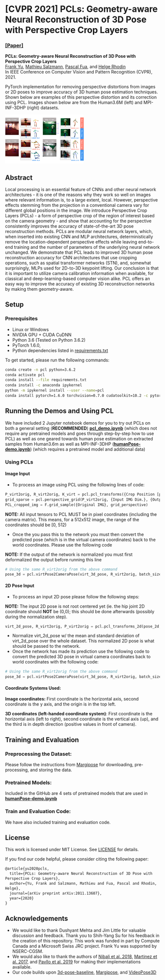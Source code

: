 # [CVPR 2021] PCLs: Geometry-aware Neural Reconstruction of 3D Pose with Perspective Crop Layers



### [[Paper]](https://arxiv.org/abs/2011.13607)

**PCLs: Geometry-aware Neural Reconstruction of 3D Pose with Perspective Crop Layers**
<br/>
[Frank Yu](https://yu-frank.github.io/),
[Mathieu Salzmann](https://people.epfl.ch/mathieu.salzmann),
[Pascal Fua](https://people.epfl.ch/pascal.fua/bio?lang=en), and
[Helge Rhodin](https://www.cs.ubc.ca/~rhodin/)
<br/>
In IEEE Conference on Computer Vision and Pattern Recognition (CVPR), 2021.

PyTorch implementation for removing perspective distortions from images or 2D poses to improve accuracy of 3D human pose estimation techniques. Shown below are examples of this perspective distortion and its correction using PCL. Images shown below are from the Human3.6M (left) and MPI-INF-3DHP (right) datasets. 

<img src="imgs/Overview.jpg" style="zoom:25%;" />

## Abstract

Local processing is an essential feature of CNNs and other neural network architectures - it is one of the reasons why they work so well on images where relevant information is, to a large extent, local. However, perspective effects stemming from the projection in a conventional camera vary for different global positions in the image. We introduce Perspective Crop Layers (PCLs) - a form of perspective crop of the region of interest based on the camera geometry - and show that accounting for the perspective consistently improves the accuracy of state-of-the-art 3D pose reconstruction methods. PCLs are modular neural network layers, which, when inserted into existing CNN and MLP architectures, deterministically remove the location-dependent perspective effects while leaving end-to-end training and the number of parameters of the underlying neural network unchanged. We demonstrate that PCL leads to improved 3D human pose reconstruction accuracy for CNN architectures that use cropping operations, such as spatial transformer networks (STN), and, somewhat surprisingly, MLPs used for 2D-to-3D keypoint lifting. Our conclusion is that it is important to utilize camera calibration information when available, for classical and deep-learning-based computer vision alike. PCL offers an easy way to improve the accuracy of existing 3D reconstruction networks by making them geometry-aware.

## Setup

### Prerequisites

- Linux or Windows
- NVIDIA GPU + CUDA CuDNN
- Python 3.6 (Tested on Python 3.6.2)
- PyTorch 1.6.0, 
- Python dependencies listed in [requirements.txt](https://github.com/yu-frank/PerspectiveCropLayers/blob/main/requirements.txt)

To get started, please run the following commands:

```bash
conda create -n pcl python=3.6.2
conda activate pcl
conda install --file requirements.txt
conda install -c anaconda ipykernel
python -m ipykernel install --user --name=pcl
conda install pytorch=1.6.0 torchvision=0.7.0 cudatoolkit=10.2 -c pytorch
```


## Running the Demos and Using PCL

We have included 2 Jupyter notebook demos for you to try out PCLs on both a general setting (**RECOMMENDED**) [**pcl_demo.ipynb**](https://github.com/yu-frank/PerspectiveCropLayers/blob/main/pcl_demo.ipynb) (which does not require any pretrained models and goes through step-by-step how to use PCL) as well as one geared towards human pose estimation on extracted samples from Human3.6m as well as MPI-INF-3DHP ([**humanPose-demo.ipynb**](https://github.com/yu-frank/PerspectiveCropLayers/blob/main/humanPose-demo.ipynb)) (which requires a pretrained model and additional data)

### Using PCLs

#### Image Input

- To process an image using PCL using the following lines of code:

```python
P_virt2orig, R_virt2orig, K_virt = pcl.pcl_transforms({Crop Position [px; Nx2]}, {Crop Scale [px; Nx2]}, {Camera Intrinsic Matrix [px; Nx3x3]})
grid_sparse = pcl.perspective_grid(P_virt2orig, {Input IMG Dim.}, {Output IMG Dim}, transform_to_pytorch=True)
PCL_cropped_img = F.grid_sample({Original IMG}, grid_perspective)
```

**NOTE:** All input tensors to PCL MUST be in pixel coordinates (including the camera matrix). This means, for a 512x512 image, the range of the coordinates should be [0, 512)

- Once the you pass this to the network you must then convert the predicted pose (which is in the virtual camera coordinates) back to the world coordinates. Please use the following code 

**NOTE:** If the output of the network is normalized you must first deformalized the output before running this line

```python
# Using the same R_virt2orig from the above command
pose_3d = pcl.virtPose2CameraPose(virt_3d_pose, R_virt2orig, batch_size, num_joints)
```

#### 2D Pose Input

- To process an input 2D pose please follow the following steps:

**NOTE:** The input 2D pose is not root centered yet (ie. the hip joint 2D coordinate should **NOT** be (0,0); this should be done afterwards (possibly during the normalization step).

```python
virt_2d_pose, R_virt2orig, P_virt2orig = pcl.pcl_transforms_2d(pose_2d, {Crop Position [px; Nx2]}, {Crop Scale [px; Nx2]}, {Camera Intrinsic Matrix [px; Nx3x3]})
```

- Normalize virt_2d_pose w/ the mean and standard deviation of virt_2d_pose over the whole dataset. This normalized 2D pose is what should be passed to the network.
- Once the network has made its prediction use the following code to convert the predicted 3D pose in virtual camera coordinates back to world coordinates with the following code:

```python
# Using the same R_virt2orig from the above command
pose_3d = pcl.virtPose2CameraPose(virt_3d_pose, R_virt2orig, batch_size, num_joints)
```

#### Coordinate Systems Used:

**Image coordinates:** First coordinate is the horizontal axis, second coordinate is the y axis, and the origin is in the top left.

**3D coordinates (left-handed coordinate system)**: First coordinate is the horizontal axis (left to right), second coordinate is the vertical axis (up), and the third is in depth direction (positive values in front of camera).

## Training and Evaluation

### Preprocessing the Dataset:

Please follow the instructions from [Margipose](https://github.com/anibali/margipose) for downloading, pre-processing, and storing the data.

### Pretrained Models:

Included in the GitHub are 4 sets of pretrained models that are used in [**humanPose-demo.ipynb**](https://github.com/yu-frank/PerspectiveCropLayers/blob/main/humanPose-demo.ipynb)

### Train and Evaluation Code:

We have also included training and evaluation code.

## License

This work is licensed under MIT License. See [LICENSE](https://github.com/yu-frank/PerspectiveCropLayers/blob/main/LICENSE) for details.

If you find our code helpful, please consider citing the following paper:

```
@article{yu2020pcls,
  title={PCLs: Geometry-aware Neural Reconstruction of 3D Pose with Perspective Crop Layers},
  author={Yu, Frank and Salzmann, Mathieu and Fua, Pascal and Rhodin, Helge},
  journal={arXiv preprint arXiv:2011.13607},
  year={2020}
}
```

## Acknowledgements

- We would like to thank Dushyant Mehta and Jim Little for valuable discussion and feedback. Thank you to Shih-Yang Su for his feedback in the creation of this repository. This work was funded in part by Compute Canada and a Microsoft Swiss JRC project. Frank Yu was supported by NSERC-CGSM.
- We would also like to thank the authors of [Nibali et al. 2018](https://github.com/anibali/margipose), [Martinez et al. 2017](https://github.com/una-dinosauria/3d-pose-baseline), and [Pavllo et al. 2019](https://dariopavllo.github.io/VideoPose3D/) for making their implementations available.
- Our code builds upon [3d-pose-baseline](https://github.com/weigq/3d_pose_baseline_pytorch), [Margipose](https://github.com/anibali/margipose), and [VideoPose3D](https://github.com/facebookresearch/VideoPose3D)

